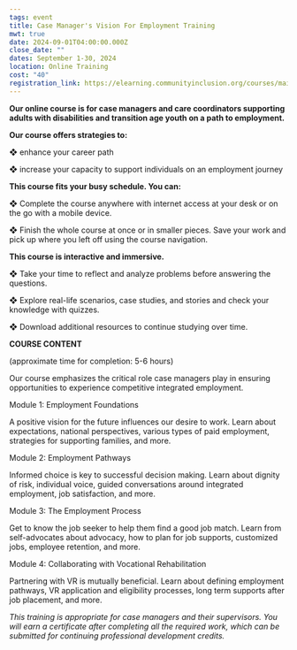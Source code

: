 ```yaml
---
tags: event
title: Case Manager's Vision For Employment Training
mwt: true
date: 2024-09-01T04:00:00.000Z
close_date: ""
dates: September 1-30, 2024
location: Online Training
cost: "40"
registration_link: https://elearning.communityinclusion.org/courses/maines-vision-for-employment
---
```

**Our online course is for case managers and care coordinators supporting adults with disabilities and transition age youth on a path to employment.**

**Our course offers strategies to:**

❖ enhance your career path

❖ increase your capacity to support individuals on an employment journey

**This course fits your busy schedule.  You can:**

❖ Complete the course anywhere with internet access at your desk or on the go with a mobile device.

❖ Finish the whole course at once or in smaller pieces. Save your work and pick up where you left off using the course navigation.

**This course is interactive and immersive.**

❖ Take your time to reflect and analyze problems before answering the questions.

❖ Explore real-life scenarios, case studies, and stories and check your knowledge with quizzes.

❖ Download additional resources to continue studying over time.

**COURSE CONTENT**

(approximate time for completion: 5-6 hours)

Our course emphasizes the critical role case managers play in ensuring opportunities to experience competitive integrated employment.

Module 1: Employment Foundations

A positive vision for the future influences our desire to work. Learn about expectations, national perspectives, various types of paid employment, strategies for supporting families, and more.

Module 2: Employment Pathways

Informed choice is key to successful decision making. Learn about dignity of risk, individual voice, guided conversations around integrated employment, job satisfaction, and more.

Module 3: The Employment Process

Get to know the job seeker to help them find a good job match. Learn from self-advocates about advocacy, how to plan for job supports, customized jobs, employee retention, and more.

Module 4: Collaborating with Vocational Rehabilitation

Partnering with VR is mutually beneficial. Learn about defining employment pathways, VR application and eligibility processes, long term supports after job placement, and more.

*This training is appropriate for case managers and their supervisors.  You will earn a certificate after completing all the required work, which can be submitted for continuing professional development credits.*